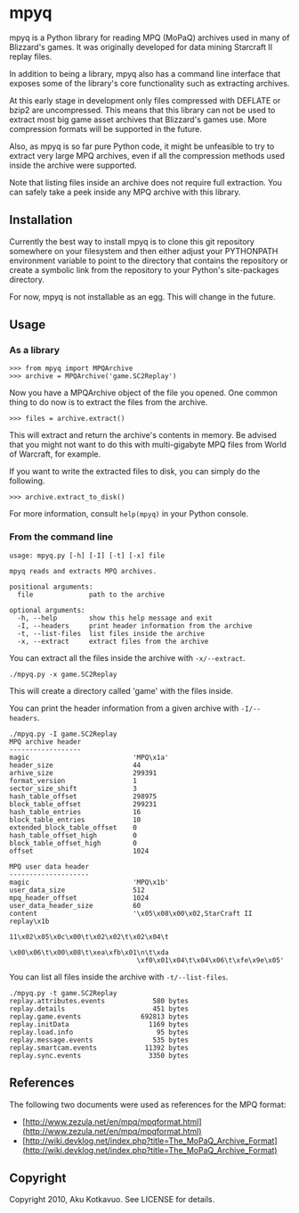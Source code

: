 # mpyq

mpyq is a Python library for reading MPQ (MoPaQ) archives used in many of
Blizzard's games. It was originally developed for data mining Starcraft II
replay files.

In addition to being a library, mpyq also has a command line interface that
exposes some of the library's core functionality such as extracting archives.

At this early stage in development only files compressed with DEFLATE or bzip2
are uncompressed. This means that this library can not be used to extract most
big game asset archives that Blizzard's games use. More compression formats
will be supported in the future.

Also, as mpyq is so far pure Python code, it might be unfeasible to try to
extract very large MPQ archives, even if all the compression methods used
inside the archive were supported.

Note that listing files inside an archive does not require full extraction.
You can safely take a peek inside any MPQ archive with this library.

## Installation

Currently the best way to install mpyq is to clone this git repository
somewhere on your filesystem and then either adjust your PYTHONPATH environment
variable to point to the directory that contains the repository or create a
symbolic link from the repository to your Python's site-packages directory.

For now, mpyq is not installable as an egg. This will change in the future.

## Usage

### As a library

    >>> from mpyq import MPQArchive
    >>> archive = MPQArchive('game.SC2Replay')

Now you have a MPQArchive object of the file you opened. One common thing
to do now is to extract the files from the archive.

    >>> files = archive.extract()

This will extract and return the archive's contents in memory. Be advised
that you might not want to do this with multi-gigabyte MPQ files from
World of Warcraft, for example.

If you want to write the extracted files to disk, you can simply do the
following.

    >>> archive.extract_to_disk()

For more information, consult `help(mpyq)` in your Python console.

### From the command line

    usage: mpyq.py [-h] [-I] [-t] [-x] file

    mpyq reads and extracts MPQ archives.

    positional arguments:
      file              path to the archive

    optional arguments:
      -h, --help        show this help message and exit
      -I, --headers     print header information from the archive
      -t, --list-files  list files inside the archive
      -x, --extract     extract files from the archive

You can extract all the files inside the archive with `-x/--extract`.

    ./mpyq.py -x game.SC2Replay

This will create a directory called 'game' with the files inside.

You can print the header information from a given archive with `-I/--headers`.

    ./mpyq.py -I game.SC2Replay
    MPQ archive header
    ------------------
    magic                          'MPQ\x1a'
    header_size                    44
    arhive_size                    299391
    format_version                 1
    sector_size_shift              3
    hash_table_offset              298975
    block_table_offset             299231
    hash_table_entries             16
    block_table_entries            10
    extended_block_table_offset    0
    hash_table_offset_high         0
    block_table_offset_high        0
    offset                         1024

    MPQ user data header
    --------------------
    magic                          'MPQ\x1b'
    user_data_size                 512
    mpq_header_offset              1024
    user_data_header_size          60
    content                        '\x05\x08\x00\x02,StarCraft II replay\x1b
                                    11\x02\x05\x0c\x00\t\x02\x02\t\x02\x04\t
                                    \x00\x06\t\x00\x08\t\xea\xfb\x01\n\t\xda
                                    \xf0\x01\x04\t\x04\x06\t\xfe\x9e\x05'

You can list all files inside the archive with `-t/--list-files`.

    ./mpyq.py -t game.SC2Replay
    replay.attributes.events            580 bytes
    replay.details                      451 bytes
    replay.game.events               692813 bytes
    replay.initData                    1169 bytes
    replay.load.info                     95 bytes
    replay.message.events               535 bytes
    replay.smartcam.events            11392 bytes
    replay.sync.events                 3350 bytes

## References

The following two documents were used as references for the MPQ format:

 * [http://www.zezula.net/en/mpq/mpqformat.html](http://www.zezula.net/en/mpq/mpqformat.html)
 * [http://wiki.devklog.net/index.php?title=The_MoPaQ_Archive_Format](http://wiki.devklog.net/index.php?title=The_MoPaQ_Archive_Format)


## Copyright

Copyright 2010, Aku Kotkavuo. See LICENSE for details.
